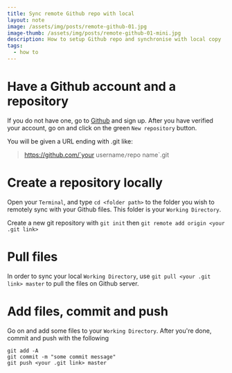 ```yaml
---
title: Sync remote Github repo with local
layout: note
image: /assets/img/posts/remote-github-01.jpg
image-thumb: /assets/img/posts/remote-github-01-mini.jpg
description: How to setup Github repo and synchronise with local copy
tags:
  - how to
---
```


# Have a Github account and a repository
If you do not have one, go to [Github](https://github.com) and sign up. After you have verified your account, go on and click on the green `New repository` button.

You will be given a URL ending with .git like:
> https://github.com/`your username`/`repo name`.git

# Create a repository locally
Open your `Terminal`, and type ```cd <folder path>``` to the folder you wish to remotely sync with your Github files. This folder is your `Working Directory`.

Create a new git repository with `git init` then `git remote add origin <your .git link>`

# Pull files
In order to sync your local `Working Directory`, use `git pull <your .git link> master` to pull the files on Github server.

# Add files, commit and push
Go on and add some files to your `Working Directory`. After you're done, commit and push with the following
```
git add -A
git commit -m "some commit message"
git push <your .git link> master
```
